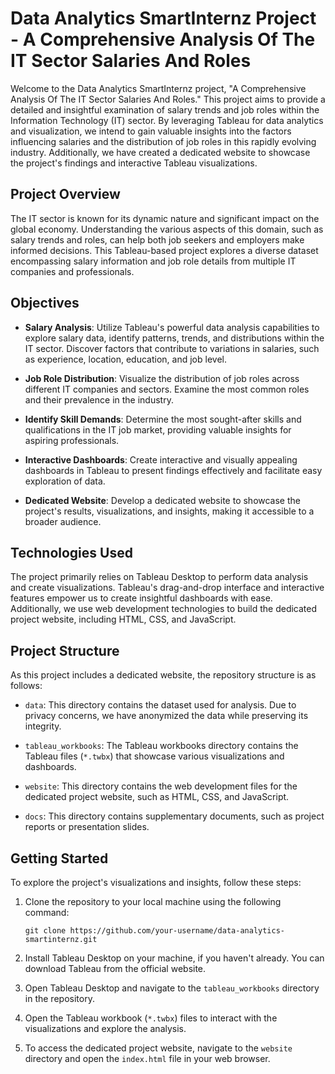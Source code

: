 # Data Analytics SmartInternz Project - A Comprehensive Analysis Of The IT Sector Salaries And Roles


Welcome to the Data Analytics SmartInternz project, "A Comprehensive Analysis Of The IT Sector Salaries And Roles." This project aims to provide a detailed and insightful examination of salary trends and job roles within the Information Technology (IT) sector. By leveraging Tableau for data analytics and visualization, we intend to gain valuable insights into the factors influencing salaries and the distribution of job roles in this rapidly evolving industry. Additionally, we have created a dedicated website to showcase the project's findings and interactive Tableau visualizations.

## Project Overview

The IT sector is known for its dynamic nature and significant impact on the global economy. Understanding the various aspects of this domain, such as salary trends and roles, can help both job seekers and employers make informed decisions. This Tableau-based project explores a diverse dataset encompassing salary information and job role details from multiple IT companies and professionals.

## Objectives

- **Salary Analysis**: Utilize Tableau's powerful data analysis capabilities to explore salary data, identify patterns, trends, and distributions within the IT sector. Discover factors that contribute to variations in salaries, such as experience, location, education, and job level.

- **Job Role Distribution**: Visualize the distribution of job roles across different IT companies and sectors. Examine the most common roles and their prevalence in the industry.

- **Identify Skill Demands**: Determine the most sought-after skills and qualifications in the IT job market, providing valuable insights for aspiring professionals.

- **Interactive Dashboards**: Create interactive and visually appealing dashboards in Tableau to present findings effectively and facilitate easy exploration of data.

- **Dedicated Website**: Develop a dedicated website to showcase the project's results, visualizations, and insights, making it accessible to a broader audience.

## Technologies Used

The project primarily relies on Tableau Desktop to perform data analysis and create visualizations. Tableau's drag-and-drop interface and interactive features empower us to create insightful dashboards with ease. Additionally, we use web development technologies to build the dedicated project website, including HTML, CSS, and JavaScript.

## Project Structure

As this project includes a dedicated website, the repository structure is as follows:

- `data`: This directory contains the dataset used for analysis. Due to privacy concerns, we have anonymized the data while preserving its integrity.

- `tableau_workbooks`: The Tableau workbooks directory contains the Tableau files (`*.twbx`) that showcase various visualizations and dashboards.

- `website`: This directory contains the web development files for the dedicated project website, such as HTML, CSS, and JavaScript.

- `docs`: This directory contains supplementary documents, such as project reports or presentation slides.

## Getting Started

To explore the project's visualizations and insights, follow these steps:

1. Clone the repository to your local machine using the following command:
   ```
   git clone https://github.com/your-username/data-analytics-smartinternz.git
   ```

2. Install Tableau Desktop on your machine, if you haven't already. You can download Tableau from the official website.

3. Open Tableau Desktop and navigate to the `tableau_workbooks` directory in the repository.

4. Open the Tableau workbook (`*.twbx`) files to interact with the visualizations and explore the analysis.

5. To access the dedicated project website, navigate to the `website` directory and open the `index.html` file in your web browser.
